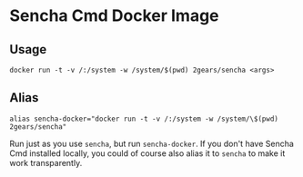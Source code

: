 Sencha Cmd Docker Image
=======================

## Usage

```
docker run -t -v /:/system -w /system/$(pwd) 2gears/sencha <args>
```


## Alias

```
alias sencha-docker="docker run -t -v /:/system -w /system/\$(pwd) 2gears/sencha"
```

Run just as you use `sencha`, but run `sencha-docker`. If you don't have Sencha Cmd installed locally, you could of course also alias it to `sencha` to make it work transparently.
